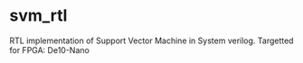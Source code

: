 # svm_rtl
RTL implementation of Support Vector Machine in System verilog. Targetted for FPGA: De10-Nano
